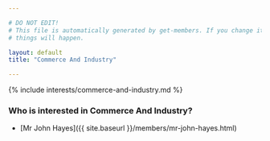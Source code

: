 ```yaml
---

# DO NOT EDIT!
# This file is automatically generated by get-members. If you change it, bad
# things will happen.

layout: default
title: "Commerce And Industry"

---
```


{% include interests/commerce-and-industry.md %}

### Who is interested in Commerce And Industry?


* [Mr John Hayes]({{ site.baseurl }}/members/mr-john-hayes.html)
